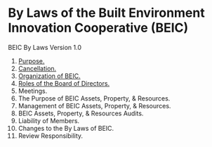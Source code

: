 # By Laws of the Built Environment Innovation Cooperative (BEIC)
BEIC By Laws Version 1.0

1. [Purpose.](https://github.com/BEICBIM/BEICByLaws/blob/master/Purpose.md)
2. [Cancellation.](https://github.com/BEICBIM/BEICByLaws/blob/master/Cancellation.md)
3. [Organization of BEIC.](https://github.com/BEICBIM/BEICByLaws/blob/master/Organization.md)
4. [Roles of the Board of Directors.](https://github.com/BEICBIM/BEICByLaws/blob/master/RolesofBOD.md)
5. Meetings.
6. The Purpose of BEIC Assets, Property, & Resources.
7. Management of BEIC Assets, Property, & Resources. 
8. BEIC Assets, Property, & Resources Audits.
9. Liability of Members.
10. Changes to the By Laws of BEIC.
11. Review Responsibility.
